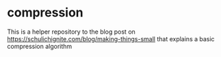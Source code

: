 # compression
This is a helper repository to the blog post on https://schulichignite.com/blog/making-things-small that explains a basic compression algorithm
